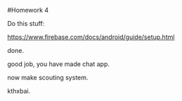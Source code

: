 #Homework 4

Do this stuff:

https://www.firebase.com/docs/android/guide/setup.html

done.

good job, you have made chat app.

now make scouting system.

kthxbai.
